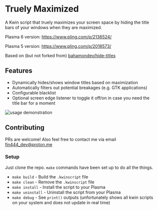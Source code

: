 # Truely Maximized

A Kwin script that truely maximizes your screen space by hiding the title bars of your windows when they are maximized.

Plasma 6 version: https://www.pling.com/p/2136524/

Plasma 5 version: https://www.pling.com/p/2018573/

Based on (but not forked from) [bahamondev/hide-titles](https://github.com/bahamondev/hide-titles)

## Features

* Dynamically hides/shows window titles based on maximization
* Automatically filters out potential breakages (e.g. GTK applications)
* Configurable blacklist
* Optional screen edge listener to toggle it off/on in case you need the title bar for a moment

![usage demonstration](https://images.pling.com/img/00/00/71/36/84/2018573/video.gif)

## Contributing

PRs are welcome! Also feel free to contact me via email [fin444_dev@proton.me](mailto:fin444_dev@proton.me)

### Setup

Just clone the repo. `make` commands have been set up to do all the things.

* `make build` - Build the `.kwinscript` file
* `make clean` - Remove the `.kwinscript` file
* `make install` - Install the script to your Plasma
* `make uninstall` - Uninstall the script from your Plasma
* `make debug` - See `print()` outputs (unfortunately shows all kwin scripts on your system and does not update in real time)
